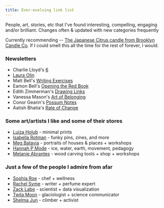 ```yaml
---
title: Ever-evolving link list
---
```


People, art, stories, etc that I've found interesting, compelling, engaging and/or brilliant. Changes often & updated with new categories frequently

Currently recommending -- [The Japanese Citrus candle from Brooklyn Candle Co](https://brooklyncandlestudio.com/collections/bestsellers/products/japanese-citrus-minimalist-candle). If I could smell this all the time for the rest of forever, I would.

### Newsletters

+ Charlie Lloyd's [6](https://tinyletter.com/vruba)
+ [Laura Olin](https://tumblr.us12.list-manage.com/subscribe?u=8014320de9941eaab79e8a1ce&id=a6274aff24)
+ Matt Bell's [Writing Exercises](https://mattbell.substack.com/)
+ Eamon Bell's [Opening the Red Book](https://tinyletter.com/redbook)
+ Edith Zimmerman's [Drawing Links](https://drawinglinks.substack.com/)
+ Vanessa Mason's [Art of Belonging](https://belonging.substack.com/)
+ Conor Gearin's [Possum Notes](https://possumnotes.substack.com/)
+ Aatish Bhatia's [Rate of Change](https://rateofchange.substack.com/)

### Some art/artists I like and some of their stores

+ [Luiza Holub](https://www.instagram.com/luizaholub/) - minimal prints
+ [Isabella Rotman](https://www.isabellarotman.com/store) - funky pins, zines, and more
+ [Meg Batavia](https://www.lettersaligned.com/) - portraits of houses & places + workshops
+ [Hannah P Mode](http://www.hannahpmode.com/) - ice, water, earth, movement, pedagogy
+ [Melanie Abrantes](http://www.melanieabrantes.com/) - wood carving tools + shop + workshops

### Just a few of the people I admire from afar

+ [Sophia Roe](https://www.instagram.com/sophia_roe/) - chef + wellness
+ [Rachel Syme](https://twitter.com/rachsyme) - writer + perfume expert
+ [Zack Labe](https://twitter.com/ZLabe) - scientist + data visualization
+ [Twila Moon](https://twitter.com/twilamoon) - glaciologist + science communicator
+ [Shelma Jun](https://www.instagram.com/shelmatic/) - climber + activist


[//]: # (Resources on climate change)
[//]: # (Software and hardware I regularly use)
[//]: # (Recent articles or blogs of interest I've come across)
[//]: # (Book recommendations)


